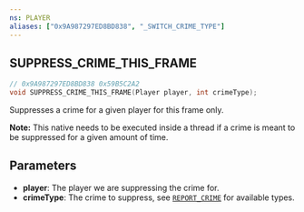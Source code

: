 ```yaml
---
ns: PLAYER
aliases: ["0x9A987297ED8BD838", "_SWITCH_CRIME_TYPE"]
---
```

## SUPPRESS_CRIME_THIS_FRAME

```c
// 0x9A987297ED8BD838 0x59B5C2A2
void SUPPRESS_CRIME_THIS_FRAME(Player player, int crimeType);
```

Suppresses a crime for a given player for this frame only.

**Note:** This native needs to be executed inside a thread if a crime is meant to be suppressed for a given amount of time.

## Parameters
* **player**: The player we are suppressing the crime for.
* **crimeType**: The crime to suppress, see [`REPORT_CRIME`](#_0xE9B09589827545E7) for available types.
